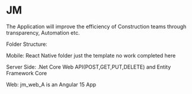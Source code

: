 # JM
The Application will improve the efficiency of Construction teams through transparency, Automation etc.


Folder Structure:

  Mobile: React Native folder just the template no work completed here
  
  
  Server Side: .Net Core Web API(POST,GET,PUT,DELETE) and Entity Framework Core 
  
  
  
  Web: jm_web_A is an Angular 15 App
